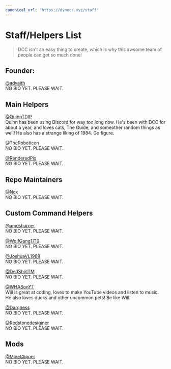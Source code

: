 ```yaml
---
canonical_url: 'https://dynocc.xyz/staff'
---
```


# Staff/Helpers List
> DCC isn't an easy thing to create, which is why this awsome team of people can get so much done!



## Founder:
[@advaith](https://www.github.com/advaith1)<br/>
NO BIO YET. PLEASE WAIT.



## Main Helpers
[@QuinnTDIP](https://www.github.com/QuinnTDIP)<br/>
Quinn has been using Discord for way too long now. He's been with DCC for about a year, and loves cats, The Guide, and someother random things as well! He also has a strange liking of 1984. Go figure.

[@TheRoboticon](https://github.com/TheRoboticon)<br/>
NO BIO YET. PLEASE WAIT.

[@RenderedPix](https://github.com/RenderedPix)<br/>
NO BIO YET. PLEASE WAIT.


## Repo Maintainers
[@Nex](https://github.com/NexyBoy)<br/>
NO BIO YET. PLEASE WAIT.

## Custom Command Helpers
[@amosharper](https://github.com/amosharper)<br/>
NO BIO YET. PLEASE WAIT.

[@WolfGang1710](https://github.com/WolfGang1710)<br/>
NO BIO YET. PLEASE WAIT.

[@JoshuaVL1988](https://github.com/JoshuaVL1988)<br/>
NO BIO YET. PLEASE WAIT.

[@DedShotTM](https://github.com/DedShotTM)<br/>
NO BIO YET. PLEASE WAIT.

[@WHASonYT](https://github.com/whasonyt)<br/>
Will is great at coding, loves to make YouTube videos and listen to music. He also loves ducks and other uncommon pets! Be like Will.

[@Darqness](https://github.com/Darqness)<br/>
NO BIO YET. PLEASE WAIT.

[@Redstonedesiginer](https://github.com/redstonedesigner)<br/>
NO BIO YET. PLEASE WAIT.

## Mods
[@MineClipper](https://github.com/mineclipper)<br/>
NO BIO YET. PLEASE WAIT.
